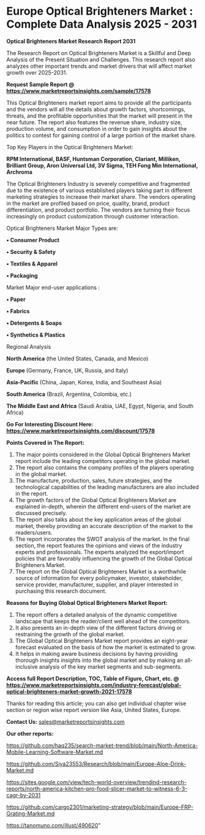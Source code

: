 # Europe Optical Brighteners Market : Complete Data Analysis 2025 - 2031

<strong>Optical Brighteners Market Research Report 2031</strong>

The Research Report on Optical Brighteners Market is a Skillful and Deep Analysis of the Present Situation and Challenges. This research report also analyzes other important trends and market drivers that will affect market growth over 2025-2031.

<strong>Request Sample Report @ <a href=https://www.marketreportsinsights.com/sample/17578>https://www.marketreportsinsights.com/sample/17578</a></strong>

This Optical Brighteners market report aims to provide all the participants and the vendors will all the details about growth factors, shortcomings, threats, and the profitable opportunities that the market will present in the near future. The report also features the revenue share, industry size, production volume, and consumption in order to gain insights about the politics to contest for gaining control of a large portion of the market share.

Top Key Players in the Optical Brighteners Market:

<strong>RPM International, BASF, Huntsman Corporation, Clariant, Milliken, Brilliant Group, Aron Universal Ltd, 3V Sigma, TEH Fong Min International, Archroma</strong>

The Optical Brighteners Industry is severely competitive and fragmented due to the existence of various established players taking part in different marketing strategies to increase their market share. The vendors operating in the market are profiled based on price, quality, brand, product differentiation, and product portfolio. The vendors are turning their focus increasingly on product customization through customer interaction.

Optical Brighteners Market Major Types are:

<strong>• Consumer Product

• Security & Safety

• Textiles & Apparel

• Packaging</strong>

Market Major end-user applications :

<strong>• Paper

• Fabrics

• Detergents & Soaps

• Synthetics & Plastics</strong>

Regional Analysis

</u><strong><b>North America</b></strong> (the United States, Canada, and Mexico)

<strong><b>Europe </b></strong>(Germany, France, UK, Russia, and Italy)

<strong><b>Asia-Pacific</b></strong> (China, Japan, Korea, India, and Southeast Asia)

<strong><b>South America</b></strong> (Brazil, Argentina, Colombia, etc.)

<strong><b>The Middle East and Africa</b></strong> (Saudi Arabia, UAE, Egypt, Nigeria, and South Africa)

<strong>Go For Interesting Discount Here: <a href=https://www.marketreportsinsights.com/discount/17578>https://www.marketreportsinsights.com/discount/17578</a></strong>

<strong>Points Covered in The Report:</strong>
<ol>
  <li>The major points considered in the Global Optical Brighteners Market report include the leading competitors operating in the global market.</li>
  <li>The report also contains the company profiles of the players operating in the global market.</li>
  <li>The manufacture, production, sales, future strategies, and the technological capabilities of the leading manufacturers are also included in the report.</li>
  <li>The growth factors of the Global Optical Brighteners Market are explained in-depth, wherein the different end-users of the market are discussed precisely.</li>
  <li>The report also talks about the key application areas of the global market, thereby providing an accurate description of the market to the readers/users.</li>
  <li>The report incorporates the SWOT analysis of the market. In the final section, the report features the opinions and views of the industry experts and professionals. The experts analyzed the export/import policies that are favorably influencing the growth of the Global Optical Brighteners Market.</li>
  <li>The report on the Global Optical Brighteners Market is a worthwhile source of information for every policymaker, investor, stakeholder, service provider, manufacturer, supplier, and player interested in purchasing this research document.</li>
</ol>
<strong>Reasons for Buying Global Optical Brighteners Market Report:</strong>

<ol>
  <li>The report offers a detailed analysis of the dynamic competitive landscape that keeps the reader/client well ahead of the competitors.</li>
  <li>It also presents an in-depth view of the different factors driving or restraining the growth of the global market.</li>
  <li>The Global Optical Brighteners Market report provides an eight-year forecast evaluated on the basis of how the market is estimated to grow.</li>
  <li>It helps in making aware business decisions by having providing thorough insights insights into the global market and by making an all-inclusive analysis of the key market segments and sub-segments.</li>
</ol>
<strong>Access full Report Description, TOC, Table of Figure, Chart, etc. @ <a href=https://www.marketreportsinsights.com/industry-forecast/global-optical-brighteners-market-growth-2021-17578>https://www.marketreportsinsights.com/industry-forecast/global-optical-brighteners-market-growth-2021-17578</a></strong>


Thanks for reading this article; you can also get individual chapter wise section or region wise report version like Asia, United States, Europe.

<strong>Contact Us:</strong>
sales@marketreportsinsights.com

<strong>Our other reports:</strong>

<a href=https://github.com/haq235/search-market-trend/blob/main/North-America-Mobile-Learning-Software-Market.md>https://github.com/haq235/search-market-trend/blob/main/North-America-Mobile-Learning-Software-Market.md</a>

<a href=https://github.com/Siya23553/Research/blob/main/Europe-Aloe-Drink-Market.md>https://github.com/Siya23553/Research/blob/main/Europe-Aloe-Drink-Market.md</a>

<a href=https://sites.google.com/view/tech-world-overview/trendind-research-reports/north-america-kitchen-pro-food-slicer-market-to-witness-6-3-cagr-by-2031>https://sites.google.com/view/tech-world-overview/trendind-research-reports/north-america-kitchen-pro-food-slicer-market-to-witness-6-3-cagr-by-2031</a>

<a href=https://github.com/cargo2301/marketing-strategy/blob/main/Europe-FRP-Grating-Market.md>https://github.com/cargo2301/marketing-strategy/blob/main/Europe-FRP-Grating-Market.md</a>

<a href=https://tanomuno.com/illust/490620>https://tanomuno.com/illust/490620</a>"
